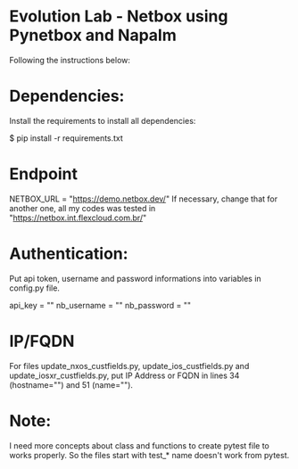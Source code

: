 # Evolution Lab - Netbox using Pynetbox and Napalm

Following the instructions below:


# Dependencies:

Install the requirements to install all dependencies:

$ pip install -r requirements.txt


# Endpoint

NETBOX_URL = "https://demo.netbox.dev/"
If necessary, change that for another one, all my codes was tested in "https://netbox.int.flexcloud.com.br/"


# Authentication:

Put api token, username and password informations into variables in config.py file.

api_key = ""
nb_username = ""
nb_password = ""


# IP/FQDN

For files update_nxos_custfields.py, update_ios_custfields.py and update_iosxr_custfields.py, put IP Address or FQDN in lines 34 (hostname="") and 51 (name="").


# Note:
I need more concepts about class and functions to create pytest file to works properly. So the files start with test_* name doesn't work from pytest.

